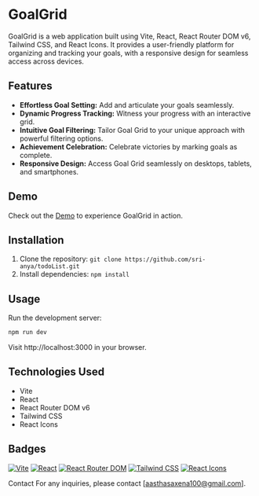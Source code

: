 # GoalGrid

GoalGrid is a web application built using Vite, React, React Router DOM v6, Tailwind CSS, and React Icons. It provides a user-friendly platform for organizing and tracking your goals, with a responsive design for seamless access across devices.

## Features

- **Effortless Goal Setting:** Add and articulate your goals seamlessly.
- **Dynamic Progress Tracking:** Witness your progress with an interactive grid.
- **Intuitive Goal Filtering:** Tailor Goal Grid to your unique approach with powerful filtering options.
- **Achievement Celebration:** Celebrate victories by marking goals as complete.
- **Responsive Design:** Access Goal Grid seamlessly on desktops, tablets, and smartphones.

## Demo

Check out the [Demo](#) to experience GoalGrid in action.

## Installation

1. Clone the repository: `git clone https://github.com/sri-anya/todoList.git`
2. Install dependencies: `npm install`

## Usage

Run the development server:

```bash
npm run dev
```
Visit http://localhost:3000 in your browser.

## Technologies Used
- Vite
- React
- React Router DOM v6
- Tailwind CSS
- React Icons

## Badges
[![Vite](https://img.shields.io/badge/Vite-2.x-green?style=flat-square&logo=vite)](https://vitejs.dev/)
[![React](https://img.shields.io/badge/React-17.x-blue?style=flat-square&logo=react)](https://reactjs.org/)
[![React Router DOM](https://img.shields.io/badge/React%20Router%20DOM-v6-orange?style=flat-square&logo=react-router)](https://reactrouter.com/)
[![Tailwind CSS](https://img.shields.io/badge/Tailwind%20CSS-2.x-blueviolet?style=flat-square&logo=tailwind-css)](https://tailwindcss.com/)
[![React Icons](https://img.shields.io/badge/React%20Icons-4.x-9cf?style=flat-square&logo=react)](https://react-icons.github.io/react-icons/)


Contact
For any inquiries, please contact [aasthasaxena100@gmail.com].